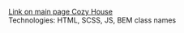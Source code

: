 [Link on main page Cozy House](https://sulfat404.github.io/CozyHouse/pages/main/main.html)  
Technologies: HTML, SCSS, JS, BEM class names
